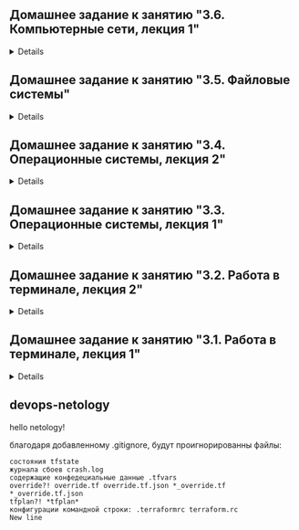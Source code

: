 ## Домашнее задание к занятию "3.6. Компьютерные сети, лекция 1"

<details>
	
	
**1 Работа c HTTP через телнет.**
	
- Подключитесь утилитой телнет к сайту stackoverflow.com, `telnet stackoverflow.com 80` <br>В ответе укажите полученный HTTP код, что он означает? Отправьте HTTP запрос:
	```bash
	GET /questions HTTP/1.0
	HOST: stackoverflow.com
	```
	```
	HTTP/1.1 301 Moved Permanently
	cache-control: no-cache, no-store, must-revalidate
	location: https://stackoverflow.com/questions
	x-request-guid: 54dd7a02-b0cd-47e4-be9a-1b5cd472c87e
	feature-policy: microphone 'none'; speaker 'none'
	content-security-policy: upgrade-insecure-requests; frame-ancestors 'self' https://stackexchange.com
	Accept-Ranges: bytes
	Date: Thu, 10 Feb 2022 15:57:04 GMT
	Via: 1.1 varnish
	Connection: close
	X-Served-By: cache-hel1410034-HEL
	X-Cache: MISS
	X-Cache-Hits: 0
	X-Timer: S1644508624.212794,VS0,VE110
	Vary: Fastly-SSL
	X-DNS-Prefetch-Control: off
	Set-Cookie: prov=fbfd317a-d943-7508-c2f4-992b443cb564; domain=.stackoverflow.com; expires=Fri, 01-Jan-2055 00:00:00 GMT; path=/; HttpOnly
	Connection closed by foreign host.
	```
Код перенаправления " 301 Moved Permanently " протокола (HTTP) показывает, что запрошенный ресурс был окончательно перемещён в URL, указанный в заголовке Location https://stackoverflow.com/questions
	
	
**2. Повторите задание 1 в браузере, используя консоль разработчика F12.**
	
- откройте вкладку `Network`, отправьте запрос http://stackoverflow.com, найдите первый ответ HTTP сервера, откройте вкладку `Headers`, укажите в ответе полученный HTTP код. проверьте время загрузки страницы, какой запрос обрабатывался дольше всего? приложите скриншот консоли браузера в ответ.
	
	![image](https://user-images.githubusercontent.com/95047357/153454117-1ea500c5-587a-419a-8865-87bf210c7025.png)
	
	Status Code: 307 Internal Redirect
	Загрузка контента с основной страницы заняла 459ms
	
**3. Какой IP адрес у вас в интернете?**
	
	$ curl ifconfig.co
	46.39.229.16
	
**4. Какому провайдеру принадлежит ваш IP адрес? Какой автономной системе AS? Воспользуйтесь утилитой `whois`**
	
	$ whois 46.39.229.16
	route: 46.39.228.0/23
	descr: GORCOM-NET
	origin: AS29124
	mnt-by: ISKRATELECOM-MNT
	
**5. Через какие сети проходит пакет, отправленный с вашего компьютера на адрес 8.8.8.8? Через какие AS? Воспользуйтесь утилитой `traceroute`**
```ebru	
$ traceroute -AnI 8.8.8.8
traceroute to 8.8.8.8 (8.8.8.8), 30 hops max, 60 byte packets
 1  10.0.2.2 [*]  0.807 ms  0.758 ms  0.747 ms
 2  192.168.0.7 [*]  7.795 ms  7.804 ms  7.992 ms
 3  10.4.224.1 [*]  8.093 ms  8.347 ms  8.453 ms
 4  95.143.212.112 [AS29124]  8.581 ms  8.658 ms  8.785 ms
 5  81.200.9.237 [AS29124]  9.357 ms *  9.339 ms
 6  81.200.9.150 [AS29124]  9.931 ms  5.871 ms  5.468 ms
 7  108.170.250.33 [AS15169]  6.290 ms  8.501 ms  8.808 ms
 8  108.170.250.51 [AS15169]  7.709 ms  7.765 ms  8.043 ms
 9  216.239.51.32 [AS15169]  25.754 ms * *
10  172.253.66.110 [AS15169]  26.356 ms  26.877 ms  27.520 ms
11  142.250.56.219 [AS15169]  24.425 ms  25.006 ms  20.066 ms
12  * * *
21  8.8.8.8 [AS15169]  23.021 ms *  23.134 ms
```
	
**6. Повторите задание 5 в утилите `mtr`. На каком участке наибольшая задержка - delay?**

Наибольшая задержка на участке `AS15169 108.170.250.51`
```ebr	
$ mtr 8.8.8.8 -znrc 1
Start: 2022-02-10T18:14:21+0000
HOST: vagrant                     Loss%   Snt   Last   Avg  Best  Wrst StDev
  1. AS???    10.0.2.2             0.0%     1    1.0   1.0   1.0   1.0   0.0
  2. AS???    192.168.0.7          0.0%     1    4.5   4.5   4.5   4.5   0.0
  3. AS???    10.4.224.1           0.0%     1    6.4   6.4   6.4   6.4   0.0
  4. AS29124  95.143.212.112       0.0%     1    5.5   5.5   5.5   5.5   0.0
  5. AS29124  81.200.9.237         0.0%     1    4.6   4.6   4.6   4.6   0.0
  6. AS29124  81.200.9.150         0.0%     1    3.9   3.9   3.9   3.9   0.0
  7. AS15169  108.170.250.33       0.0%     1    5.4   5.4   5.4   5.4   0.0
  8. AS15169  108.170.250.51       0.0%     1   33.2  33.2  33.2  33.2   0.0
  9. AS???    ???                 100.0     1    0.0   0.0   0.0   0.0   0.0
 10. AS15169  172.253.66.110       0.0%     1   22.7  22.7  22.7  22.7   0.0
 11. AS15169  142.250.56.219       0.0%     1   25.0  25.0  25.0  25.0   0.0
 12. AS???    ???                 100.0     1    0.0   0.0   0.0   0.0   0.0
 13. AS???    ???                 100.0     1    0.0   0.0   0.0   0.0   0.0
 14. AS???    ???                 100.0     1    0.0   0.0   0.0   0.0   0.0
 15. AS???    ???                 100.0     1    0.0   0.0   0.0   0.0   0.0
 16. AS???    ???                 100.0     1    0.0   0.0   0.0   0.0   0.0
 17. AS???    ???                 100.0     1    0.0   0.0   0.0   0.0   0.0
 18. AS???    ???                 100.0     1    0.0   0.0   0.0   0.0   0.0
 19. AS???    ???                 100.0     1    0.0   0.0   0.0   0.0   0.0
 20. AS???    ???                 100.0     1    0.0   0.0   0.0   0.0   0.0
 21. AS???    ???                 100.0     1    0.0   0.0   0.0   0.0   0.0
 22. AS15169  8.8.8.8              0.0%     1   21.3  21.3  21.3  21.3   0.0
```
	
**7. Какие DNS сервера отвечают за доменное имя dns.google? Какие A записи? воспользуйтесь утилитой `dig`**
```ns	
$ dig +short NS dns.google
ns2.zdns.google.
ns1.zdns.google.
ns4.zdns.google.
ns3.zdns.google.
```
```a	
$ dig +short A dns.google
8.8.4.4
8.8.8.8
```
	
**8. Проверьте PTR записи для IP адресов из задания 7. Какое доменное имя привязано к IP? воспользуйтесь утилитой `dig`**



</details>







## Домашнее задание к занятию "3.5. Файловые системы"

<details>
	
**1 Узнайте о sparse (разряженных) файлах.**

	Файлы с пустотами на диске. Записи пустот на диск не происходит. Используются в образах VM, торрентах, резервных копиях дисков.

**2 Могут ли файлы, являющиеся жесткой ссылкой на один объект, иметь разные права доступа и владельца? Почему?** 

	Не могут, так имеют одинаковый индексный дескриптор (inode), в котором хранятся права доступа и имя владельца

**3 Сделайте vagrant destroy на имеющийся инстанс Ubuntu. Замените содержимое Vagrantfile следующим:...**

	$ lsblk
	> Появились sdb и sdc    

**4 Используя fdisk, разбейте первый диск на 2 раздела: 2 Гб, оставшееся пространство.**
                
	$ fdisk /dev/sdb

	Command (m for help): F
	Command (m for help): n
	Select (default p): p
	Partition number (1-4, default 1):
	First sector (2048-5242879, default 2048):
	Last sector, +/-sectors or +/-size{K,M,G,T,P} (2048-5242879, default 5242879): +2G

	Created a new partition 1 of type 'Linux' and of size 2 GiB.
	Command (m for help): n
	Select (default p): p
	Partition number (2-4, default 2):
	First sector (4196352-5242879, default 4196352):
	Last sector, +/-sectors or +/-size{K,M,G,T,P} (4196352-5242879, default 5242879):

	Created a new partition 2 of type 'Linux' and of size 511 MiB.
	Command (m for help): w
	The partition table has been altered.
	Calling ioctl() to re-read partition table.
	Syncing disks.

**5 Используя sfdisk, перенесите данную таблицу разделов на второй диск.**

	$ sfdisk -d /dev/sdb | sfdisk /dev/sdc

	sdb                         8:16   0  2.5G  0 disk
	├─sdb1                      8:17   0    2G  0 part
	└─sdb2                      8:18   0  511M  0 part
	sdc                         8:32   0  2.5G  0 disk
	├─sdc1                      8:33   0    2G  0 part
	└─sdc2                      8:34   0  511M  0 part

**6 Соберите mdadm RAID1 на паре разделов 2 Гб.**

	$ mdadm --create /dev/md0 --level=1 --raid-devices=2 /dev/sd[bc]1

	sdb                         8:16   0  2.5G  0 disk
	├─sdb1                      8:17   0    2G  0 part
	│ └─md0                     9:0    0    2G  0 raid1
	└─sdb2                      8:18   0  511M  0 part
	sdc                         8:32   0  2.5G  0 disk
	├─sdc1                      8:33   0    2G  0 part
	│ └─md0                     9:0    0    2G  0 raid1
	└─sdc2                      8:34   0  511M  0 part

**7 Соберите mdadm RAID0 на второй паре маленьких разделов.**

	$ mdadm --create /dev/md1 --level=0 --raid-devices=2 /dev/sd[bc]2

	sdb                         8:16   0  2.5G  0 disk
	├─sdb1                      8:17   0    2G  0 part
	│ └─md0                     9:0    0    2G  0 raid1
	└─sdb2                      8:18   0  511M  0 part
	  └─md1                     9:1    0 1018M  0 raid0
	sdc                         8:32   0  2.5G  0 disk
	├─sdc1                      8:33   0    2G  0 part
	│ └─md0                     9:0    0    2G  0 raid1
	└─sdc2                      8:34   0  511M  0 part
	  └─md1                     9:1    0 1018M  0 raid0

**8 Создайте 2 независимых PV на получившихся md-устройствах.**

	$ pvcreate /dev/md1 /dev/md0
	
	$ pvs
	PV         VG        Fmt  Attr PSize    PFree
	/dev/md0             lvm2 ---    <2.00g   <2.00g
	/dev/md1             lvm2 ---  1018.00m 1018.00m
 	/dev/sda3  ubuntu-vg lvm2 a--   <63.00g  <31.50g

**9 Создайте общую volume-group на этих двух PV.**

	$ vgcreate vg0 /dev/md1 /dev/md0
	Volume group "vg0" successfully created

	$ vgs
	VG        #PV #LV #SN Attr   VSize   VFree
	ubuntu-vg   1   1   0 wz--n- <63.00g <31.50g
  	vg0         2   0   0 wz--n-  <2.99g  <2.99g

**10 Создайте LV размером 100 Мб, указав его расположение на PV с RAID0.**

	$ lvcreate -L 100M vg0 /dev/md1
  	Logical volume "lvol0" created. 

**11 Создайте mkfs.ext4 ФС на получившемся LV.**

	$ mkfs.ext4 /dev/vg0/lvol0
	Done

**12 Смонтируйте этот раздел в любую директорию, например, /tmp/new.**

	$ mkdir /tmp/new
	$ mount /dev/vg0/lv0 /tmp/new/

**13 Поместите туда тестовый файл, например wget https://mirror.yandex.ru/ubuntu/ls-lR.gz -O /tmp/new/test.gz.**
	
	$ ls /tmp/new/
	lost+found  test.gz

**14 Прикрепите вывод lsblk.**

	$ lsblk

	NAME                      MAJ:MIN RM  SIZE RO TYPE  MOUNTPOINT
	sda                         8:0    0   64G  0 disk
	├─sda1                      8:1    0    1M  0 part
	├─sda2                      8:2    0    1G  0 part  /boot
	└─sda3                      8:3    0   63G  0 part
	  └─ubuntu--vg-ubuntu--lv 253:0    0 31.5G  0 lvm   /
	sdb                         8:16   0  2.5G  0 disk
	├─sdb1                      8:17   0    2G  0 part
	│ └─md0                     9:0    0    2G  0 raid1
	└─sdb2                      8:18   0  511M  0 part
	  └─md1                     9:1    0 1018M  0 raid0
	    └─vg0-lvol0           253:1    0  100M  0 lvm   /tmp/new
	sdc                         8:32   0  2.5G  0 disk
	├─sdc1                      8:33   0    2G  0 part
	│ └─md0                     9:0    0    2G  0 raid1
	└─sdc2                      8:34   0  511M  0 part
	  └─md1                     9:1    0 1018M  0 raid0
	    └─vg0-lvol0           253:1    0  100M  0 lvm   /tmp/new

**15 Протестируйте целостность файла:**

	$ gzip -t /tmp/new/test.gz
	$ echo $?
	0

**16 Используя pvmove, переместите содержимое PV с RAID0 на RAID1.**

	$ pvmove /dev/md1 /dev/md0
	  /dev/md1: Moved: 4.00%
	  /dev/md1: Moved: 100.00%

**17 Сделайте --fail на устройство в вашем RAID1 md.**

	$ mdadm --fail /dev/md0 /dev/sdb1
	mdadm: set /dev/sdb1 faulty in /dev/md0

**18 Подтвердите выводом dmesg, что RAID1 работает в деградированном состоянии.**

	$ dmesg | grep md0 | tail -n 2

	[36903.545333] md/raid1:md0: Disk failure on sdb1, disabling device.
        md/raid1:md0: Operation continuing on 1 devices.

**19 Протестируйте целостность файла, несмотря на "сбойный" диск он должен продолжать быть доступен:**

	$ gzip -t /tmp/new/test.gz
	$ echo $?
	0

**20 Погасите тестовый хост, vagrant destroy**
	
	$ vagrant destroy

</details>










## Домашнее задание к занятию "3.4. Операционные системы, лекция 2"

<details>
	
**1 На лекции мы познакомились с node_exporter. В демонстрации его исполняемый файл запускался в background. Этого достаточно для демо, но не для настоящей production-системы, где процессы должны находиться под внешним управлением. Используя знания из лекции по systemd, создайте самостоятельно простой unit-файл для node_exporter:
поместите его в автозагрузку, предусмотрите возможность добавления опций к запускаемому процессу через внешний файл (посмотрите, например, на systemctl cat cron),
удостоверьтесь, что с помощью systemctl процесс корректно стартует, завершается, а после перезагрузки автоматически поднимается.**
	
Установка node_exporter
	
	$ wget https://github.com/prometheus/node_exporter/releases/download/v1.3.1/node_exporter-1.3.1.linux-amd64.tar.gz
	$ tar xvfz node_exporter-1.3.1.linux-amd64.tar.gz
Создание полльзователя службы
	
	$ sudo useradd -r -M -s /bin/false node_exporter
	
Создаем unit файл
	
	$ sudo vim /etc/systemd/system/node_exporter.service

	[Unit]
	Description=Prometheus Node Exporter
	Wants=network-online.target
	After=network-online.target

	[Service]
	User=node_exporter
	Group=node_exporter
	Type=simple
	ExecStart=/home/vagrant/node_exporter-1.3.1.linux-amd64/node_exporter $EXTRA_OPTS

	[Install]
	WantedBy=multi-user.target

Запуск процесса
	
	$ sudo systemctl daemon-reload
	$ sudo systemctl enable --now node_exporter.service

Разрешаем порт по умолчанию
	
	$ sudo iptables -A INPUT -p tcp --dport 9100 -j ACCEPT

Проверяем статус
	
	$ sudo systemctl status node_exporter.service
	Active: active (running)
	
**2 Ознакомьтесь с опциями node_exporter и выводом /metrics по-умолчанию. Приведите несколько опций, которые вы бы выбрали для базового мониторинга хоста по CPU, памяти, диску и сети.**

Процессор 
	
	$ curl http://localhost:9100/metrics | grep node_cpu
	node_cpu_seconds_total{cpu="0",mode="user"} — время выполнения процессов, которые выполняются в режиме пользователя.
	node_cpu_seconds_total{cpu="0",mode="system"} — время выполнения процессов, которые выполняются в режиме ядра.

Память 
	
	$ curl http://localhost:9100/metrics | grep node_memory
	node_memory_MemTotal_bytes — общий объем памяти на машине.
	node_memory_MemFree_bytes — объем свободной памяти, которая может быть освобождена.
	
Диск 
	
	$ curl http://localhost:9100/metrics | grep node_disk
	node_disk_read_time_seconds_total — количество секунд, затраченных на чтение.
	node_disk_io_now — количество операций ввода-вывода (I/O), выполняемых в настоящий момент.
	
Сеть 
	
	$ curl http://localhost:9100/metrics | grep node_network
	node_network_receive_bytes_total — объем полученных данных (в байтах).
	node_network_receive_errs_total — количество возникших ошибок при получении.
	
**3 Установите в свою виртуальную машину Netdata. Воспользуйтесь готовыми пакетами для установки (sudo apt install -y netdata). После успешной установки:
в конфигурационном файле /etc/netdata/netdata.conf в секции [web] замените значение с localhost на bind to = 0.0.0.0,
добавьте в Vagrantfile проброс порта Netdata на свой локальный компьютер и сделайте vagrant reload:
config.vm.network "forwarded_port", guest: 19999, host: 19999
После успешной перезагрузки в браузере на своем ПК (не в виртуальной машине) вы должны суметь зайти на localhost:19999. Ознакомьтесь с метриками, которые по умолчанию собираются Netdata и с комментариями, которые даны к этим метрикам.**

	> vagrant port
	22 (guest) => 2222 (host)
	80 (guest) => 8080 (host)
 	19999 (guest) => 19999 (host)

	Chrome > localhost:19999 > Netdata Ok
	
**4 Можно ли по выводу dmesg понять, осознает ли ОС, что загружена не на настоящем оборудовании, а на системе виртуализации?**

Можно 
	
	$ dmesg | grep -i 'Hypervisor detected'
	[    0.000000] Hypervisor detected: KVM
	(Kernel-based Virtual Machine)	
	
**5 Как настроен sysctl fs.nr_open на системе по-умолчанию? Узнайте, что означает этот параметр. Какой другой существующий лимит не позволит достичь такого числа (ulimit --help)?**

	$ sysctl fs.nr_open
	1048576 - максимальное количество файловых дескрипторов, которое может выделить процесс (1024 * 1024 = 1048576).
	$ ulimit -n 
	1024 - мягкий лимит на пользователя (может быть изменен)

**6 Запустите любой долгоживущий процесс (не ls, который отработает мгновенно, а, например, sleep 1h) в отдельном неймспейсе процессов; покажите, что ваш процесс работает под PID 1 через nsenter. Для простоты работайте в данном задании под root (sudo -i). Под обычным пользователем требуются дополнительные опции (--map-root-user) и т.д.**
	
	> PTS/0
	$ sudo -i
	$ unshare -f --pid --mount-proc /bin/sleep 1h
	
	> PTS/1
 	$ sudo -i
	$ ps a | grep /bin/sleep
	3728 pts/0    S+     0:00 unshare -f --pid --mount-proc /bin/sleep 1h
   	3729 pts/0    S+     0:00 /bin/sleep 1h
   	3746 pts/1    S+     0:00 grep --color=auto /bin/sleep
	
	$ nsenter --target 3729 --pid --mount
	$ ps aux
	USER         PID %CPU %MEM    VSZ   RSS TTY      STAT START   TIME COMMAND
	root           1  0.0  0.0   5476   592 pts/0    S+   06:56   0:00 /bin/sleep 1h
	root           2  0.1  0.4   7236  4060 pts/1    S    06:58   0:00 -bash
	root          13  0.0  0.3   8892  3408 pts/1    R+   06:58   0:00 ps aux

**7 Найдите информацию о том, что такое :(){ :|:& };:. Запустите эту команду в своей виртуальной машине Vagrant с Ubuntu 20.04 (это важно, поведение в других ОС не проверялось). Некоторое время все будет "плохо", после чего (минуты) – ОС должна стабилизироваться. Вызов dmesg расскажет, какой механизм помог автоматической стабилизации. Как настроен этот механизм по-умолчанию, и как изменить число процессов, которое можно создать в сессии?**

	Fork bomb, определяет функцию с именем : вызывает саму себя дважды в фоновом режиме, с последующим делением. 
	cgroup: fork rejected by pids controller in /user.slice/user-1000.slice/session-3.scope
	Автоматическая стабилизация CGROUP, в виде ограничения на максимальное количество процессов пользователя с id 1000
	Чсло процессов пользователя меняется через ulimit -u (число)
	
</details>








## Домашнее задание к занятию "3.3. Операционные системы, лекция 1"

<details>
	
**1 Какой системный вызов делает команда cd? Вам нужно найти тот единственный, который относится именно к cd.**
	
	$ strace /bin/bash -c 'cd /tmp' 2>&1 | grep tmp
	chdir("/tmp")

**2 Используя strace выясните, где находится база данных file на основании которой она делает свои догадки**
	
	$ strace file /dev/tty
	/usr/share/misc/magic.mgc

**3 Предположим, приложение пишет лог в текстовый файл. Этот файл оказался удален (deleted в lsof), однако возможности сигналом сказать приложению 
переоткрыть файлы или просто перезапустить приложение – нет. Так как приложение продолжает писать в удаленный файл, место на диске постепенно 
заканчивается. Основываясь на знаниях о перенаправлении потоков предложите способ обнуления открытого удаленного файла (чтобы освободить место на 
файловой системе).**
	
	$ truncate -s 0 /proc/PID/fd/3

**4 Занимают ли зомби-процессы какие-то ресурсы в ОС (CPU, RAM, IO)?**
	
	данные процессы не выполняются и ресурсы не потребляют

**5 На какие файлы вы увидели вызовы группы open за первую секунду работы утилиты? Воспользуйтесь пакетом bpfcc-tools для Ubuntu 20.04**
	
	$ sudo opensnoop-bpfcc
	PID    COMM               FD ERR PATH
	882    vminfo              4   0 /var/run/utmp
	690    dbus-daemon        -1   2 /usr/local/share/dbus-1/system-services
	690    dbus-daemon        20   0 /usr/share/dbus-1/system-services
	690    dbus-daemon        -1   2 /lib/dbus-1/system-services
	690    dbus-daemon        20   0 /var/lib/snapd/dbus-1/system-services/

**6 Какой системный вызов использует uname -a? Приведите цитату из man по этому системному вызову, где описывается альтернативное местоположение в /proc, 
где можно узнать версию ядра и релиз ОС.**
	
	$ strace uname -a
	вызов uname()
	$ sudo apt install manpages-dev
	$ man 2 uname
	Part of the utsname information is also accessible via /proc/sys/kernel/{ostype, hostname, osrelease, version, domainname}.

**7 Чем отличается последовательность команд через ; и через && в bash? Есть ли смысл использовать в bash &&, если применить set -e?**
	
	&& условный оператор (логическое и), вывод hi только при наличии  /tmp/some_dir иначе завершится
	;  - разделитель последовательных команд, выполнит даже с ошибкой
	set -e и && не имеет смысла, так как в случае ошибки выполнение прекратиться.

**8 Из каких опций состоит режим bash set -euxo pipefail и почему его хорошо было бы использовать в сценариях?**
	
	set-e прекращает выполнение команды если команда завершилась ошибкой
	set-u прекращает выполнение команды если встретилась несуществующая переменная
	set-x выводит выполняемые команды в stdout перед выполненинем
	set-o прекращает выполнение скрипта, даже если одна из частей пайпа завершилась ошибкой. Использование в сценариях упрощает отслеживание ошибок, создаёт более читаемый вывод и создаёт завершение при базовых ошибках.

**9 Используя -o stat для ps, определите, какой наиболее часто встречающийся статус у процессов в системе. В man ps ознакомьтесь (/PROCESS STATE CODES)
что значат дополнительные к основной заглавной буквы статуса процессов. Его можно не учитывать при расчете (считать S, Ss или Ssl равнозначными).**
	
	$ ps -o stat
	STAT
	Ss 
	R+
	T Остановлен по сигналу контроля задачи или из-за отслеживания (трассировки)
	S Процессы ожидающие завершения, s лидер сесии
	R Запущен или запускаем (на очереди запуска), + Находится в группе процессов переднего плана
	
</details>


## Домашнее задание к занятию "3.2. Работа в терминале, лекция 2"

<details>

**1 Какого типа команда cd? Попробуйте объяснить, почему она именно такого типа; опишите ход своих мыслей, если считаете что она могла бы быть другого типа.**

	$ type cd
	cd is a shell builtin - команда является втсроенной в оболочку
	Команды делаются встроенными либо из соображений производительности - встроенные команды исполняются быстрее, чем внешние, которые, как правило, запускаются в дочернем процессе, либо из-за необходимости прямого доступа к внутренним структурам командного интерпретатора. 

**2. Какая альтернатива без pipe команде grep <some_string> <some_file> | wc -l? man grep поможет в ответе на этот вопрос. Ознакомьтесь с документом о других подобных некорректных вариантах использования pipe.**

	$ grep will has_been_moved.txt
	will_be_moved
	$ grep will has_been_moved.txt -c
	1

**3. Какой процесс с PID 1 является родителем для всех процессов в вашей виртуальной машине Ubuntu 20.04?**

	$ top, $ htop, $ pstree -p, $ pgrep systemd
	PID 1 = systemd

**4. Как будет выглядеть команда, которая перенаправит вывод stderr ls на другую сессию терминала?**

	$ ls -l nodir 2>/dev/pts/1
	ls: cannot access 'nodir': No such file or directory

**5. Получится ли одновременно передать команде файл на stdin и вывести ее stdout в другой файл? Приведите работающий пример**

	$ cat <has_been_moved.txt> out.txt
	$ cat out.txt
	will_be_moved

**6. Получится ли находясь в графическом режиме, вывести данные из PTY в какой-либо из эмуляторов TTY? Сможете ли вы наблюдать выводимые данные?**

	получится $ echo hello >/dev/pts/1
	echo Hello from pts3 to tty3 >/dev/tty3

**7. Выполните команду bash 5>&1. К чему она приведет? Что будет, если вы выполните echo netology > /proc/$$/fd/5? Почему так происходит?**

	Дескриптор 5 перенаправляется в stdout
	echo запишет значение netology в пятый дескриптор и выведет его

**8. Получится ли в качестве входного потока для pipe использовать только stderr команды, не потеряв при этом отображение stdout на pty? Напоминаем: по 
умолчанию через pipe передается только stdout команды слева от | на stdin команды справа. Это можно сделать, поменяв стандартные потоки местами через 
промежуточный новый дескриптор, который вы научились создавать в предыдущем вопросе.**

	$ ls /nodir 3>&2 2>&1 1>&3 |grep No -c
	1

**9. Что выведет команда cat /proc/$$/environ? Как еще можно получить аналогичный по содержанию вывод?**

	Выводятся переменные окружения. $ env $ printenv

**10. Используя man, опишите что доступно по адресам /proc/<PID>/cmdline, /proc/<PID>/exe**
	
	/proc/<PID>/cmdline Этот файл, доступный только для чтения, содержит полную командную строку для процесса
	/proc/<PID>/exe символическая ссылка содержащую фактический путь к выполняемой команде

**11. Узнайте, какую наиболее старшую версию набора инструкций SSE поддерживает ваш процессор с помощью /proc/cpuinfo**
	
	$ grep sse /proc/cpuinfo
	sse4_2

**12. При открытии нового окна терминала и vagrant ssh создается новая сессия и выделяется pty. Это можно подтвердить командой tty, которая упоминалась в 
лекции 3.2. Однако:**
	
	$ man ssh
	$ ssh -t localhost 'tty' Принудительное выделение псевдотерминалов. Это может быть использовано для выполнения произвольных экранных программ на удаленной машине.

**13. Бывает, что есть необходимость переместить запущенный процесс из одной сессии в другую. Попробуйте сделать это, воспользовавшись reptyr. Например, 
так можно перенести в screen процесс, который вы запустили по ошибке в обычной SSH-сессии.**
	
	$ sudo reptyr -T PID (Перенос процесса в новый терминал)

**14. sudo echo string > /root/new_file не даст выполнить перенаправление под обычным пользователем, так как перенаправлением занимается процесс shell'а, который запущен без sudo под вашим пользователем. Для решения данной проблемы можно использовать конструкцию echo string | sudo tee /root/new_file. Узнайте что делает команда tee и почему в отличие от sudo echo команда с sudo tee будет работать.**
	
	Основное использование команды tee – вывести стандартный вывод ( stdout) программы и записать его в файл.
	sudo не выполняет перенаправление вывода
	Tree получит вывод команды echo, повысит права на sudo и запишет в файл

</details>


## Домашнее задание к занятию "3.1. Работа в терминале, лекция 1"

 <details>
	
**1 Установите средство виртуализации Oracle VirtualBox.**

	Virtualbox 6.1

**2 Установите средство автоматизации Hashicorp Vagrant.**

	Vagrant 2.2.19

 **3 В вашем основном окружении подготовьте удобный для дальнейшей работы терминал.**

	WinTerm, MobaXterm (ssh -F vagrant-ssh default)

**4 С помощью базового файла конфигурации запустите Ubuntu 20.04 в VirtualBox посредством Vagrant:**

	vagrant init, up

 **5 Ознакомьтесь с графическим интерфейсом VirtualBox, посмотрите как выглядит виртуальная машина, которую создал для вас Vagrant, какие аппаратные 
 ресурсы ей выделены. Какие ресурсы выделены по-умолчанию?**
 
	RAM:1024mb, CPU:2, HDD:64gb, video:4mb

**6 Ознакомьтесь с возможностями конфигурации VirtualBox через Vagrantfile: документация. Как добавить оперативной памяти или ресурсов процессора 
 виртуальной машине?**
 
	VagrantFile:
	config.vm.provider "virtualbox" do |v|
  	  v.memory = 1024
  	  v.cpus = 2
	end
	
 **7 Команда vagrant ssh из директории, в которой содержится Vagrantfile, позволит вам оказаться внутри виртуальной машины без каких-либо дополнительных 
 настроек. Попрактикуйтесь в выполнении обсуждаемых команд в терминале Ubuntu.**
 
	ok!
	
 **8 Ознакомиться с разделами man bash, почитать о настройках самого bash:
 какой переменной можно задать длину журнала history, и на какой строчке manual это описывается?**
 
	HISTFILESIZE - максимальное число строк в файле истории для сохранения, строка 1155(688)
	HISTSIZE - число команд для сохранения, строка 1178(699)
	
 **что делает директива ignoreboth в bash?**
 
	ignoreboth сокращение двух директив ignorespace and ignoredups, 
    	ignorespace - не сохранять команды начинающиеся с пробела, 
    	ignoredups - не сохранять команду, если такая уже имеется в истории
	
 **9 В каких сценариях использования применимы скобки {} и на какой строчке man bash это описано?**
 
	Зарезервированные слова, подстановка элементов из списока, строка 343(221)
	Например touch file_{a,b,c}.txt создаст file_a.txt,file_b.txt,file_c.txt
	
 **10 С учётом ответа на предыдущий вопрос, как создать однократным вызовом touch 100000 файлов? Получится ли аналогичным образом создать 300000? Если нет, то почему?**
 
	создание ста тысяч файлов touch {000001..100000}, проверка find . -maxdepth 1 -type f | wc
	максимум даёт создать 139600 файлов
	Максимальная длина аргумента для функций ограничена значением ARG_MAX (getconf ARG_MAX 2097152), 300000 не влезут.
	Увеличить объём пространства для стека с 8192КБ до 65536КБ можно командой ulimit -s 65536
	
 **11 В man bash поищите по /\[\[. Что делает конструкция [[ -d /tmp ]]**
 
	проверяет условие -d /tmp и возвращает ее статус 0 или 1, наличие катаолга /tmp

 **12 Основываясь на знаниях о просмотре текущих (например, PATH) и установке новых переменных; командах, которые мы рассматривали, добейтесь в выводе 
	type -a bash в виртуальной машине наличия первым пунктом в списке:**
	
	mkdir /tmp/new_path_dir/
	cp /bin/bash /tmp/new_path_dir/
	PATH=/tmp/new_path_dir/:$PATH
	type -a bash
	
 **13 Чем отличается планирование команд с помощью batch и at?**
 
	batch — для назначения одноразовых задач, которые должны выполняться, когда загрузка системы становится меньше 1.5
	at — используется для назначения одноразового задания на заданное время
	
 **14 Завершите работу виртуальной машины чтобы не расходовать ресурсы компьютера и/или батарею ноутбука.**
 
	vagrant suspend
</details>




## devops-netology
 hello netology!

благодаря добавленному .gitignore, будут проигнорированны файлы:

	состояния tfstate
	журнала сбоев crash.log
	содержащие конфедециальные данные .tfvars
	override?! override.tf override.tf.json *_override.tf *_override.tf.json
	tfplan?! *tfplan*
	конфигурации командной строки: .terraformrc terraform.rc
	New line
